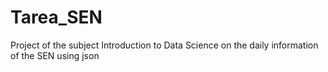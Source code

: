 # Tarea_SEN
 Project of the subject Introduction to Data Science on the daily information of the SEN using json
